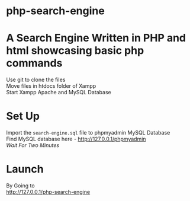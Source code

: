 # php-search-engine
A Search Engine Written in PHP and html showcasing basic php commands
======================================================
Use git to clone the files<br>
Move files in htdocs folder of Xampp<br>
Start Xampp Apache and MySQL Database
<br>
# Set Up
Import the ```search-engine.sql``` file to phpmyadmin MySQL Database<br>
Find MySQL database here - http://127.0.0.1/phpmyadmin <br>
*Wait For Two Minutes*
# Launch
By Going to <br>
http://127.0.0.1/php-search-engine
